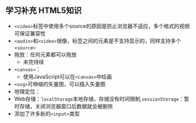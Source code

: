 ## 学习补充  HTML5知识
- `<video>`标签中使用多个source的原因是防止浏览器不适应，多个格式的视频可保证兼容性
- `<audio>`和`<video>`很像，标签之间的元素是不支持显示的，同样支持多个`<source>`
- 拖放：任何元素都可以拖放
    - 未完待续
- `<canvas>`：
     - 使用JavaScript可以在`<canvas>`中绘画
- `<svg>`可伸缩的矢量图，可以插入矢量图
- 地理定位：
- Web存储：`localStorage`本地存储，存储没有时间限制,`sessionStorage`：暂时存储，关闭浏览器窗口后数据就会被删除
- 添加了许多新的`<input>`类型